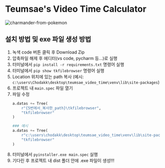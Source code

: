 # Teumsae's Video Time Calculator
![charmander-from-pokemon](https://github.com/user-attachments/assets/ab64618c-f83d-4ef7-b456-cb2abdaa9b04)

## 설치 방법 및 exe 파일 생성 방법
1. 녹색 code 버튼 클릭 후 Download Zip
2. 압축파일 해제 후 에디터(vs code, pycharm 등...)로 실행
3. 터미널에서 `pip install -r requirements.txt` 명령어 실행
4. 터미널에서 `pip show tkfilebrowser` 명령어 실행
5. Location 위치에 있는 path 복사 (예시: `c:\users\Chodakk\desktop\teumsae_video_time\venv\lib\site-packages`)
6. 프로젝트 내 `main.spec` 파일 열기
7. 파일 수정
    ```python
    a.datas += Tree(
        r"{5번에서_복사한_path}\tkfilebrowser",
        "tkfilebrowser"
    )
    
    ### 예시
    a.datas += Tree(
        r"c:\users\chodakk\desktop\teumsae_video_time\venv\lib\site-packages\tkfilebrowser",
        "tkfilebrowser"
    )
    ```
8. 터미널에서 `pyinstaller.exe main.spec` 실행
9. 기다린 후 프로젝트 내 dist 폴더 안에 .exe 파일이 생성!!!
